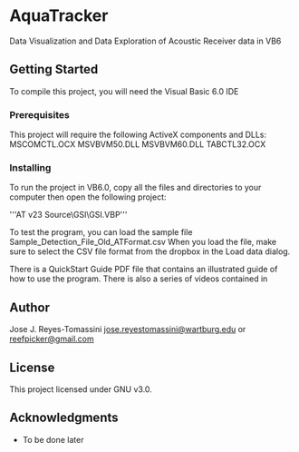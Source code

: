 # AquaTracker
Data Visualization and Data Exploration of Acoustic Receiver data in VB6

## Getting Started

To compile this project, you will need the Visual Basic 6.0 IDE

### Prerequisites

This project will require the following ActiveX components and DLLs:
MSCOMCTL.OCX
MSVBVM50.DLL
MSVBVM60.DLL
TABCTL32.OCX

### Installing

To run the project in VB6.0, copy all the files and directories to your computer then open the following project:

'''AT v23 Source\GSI\GSI.VBP'''

To test the program, you can load the sample file Sample_Detection_File_Old_ATFormat.csv
When you load the file, make sure to select the CSV file format from the dropbox in the Load data dialog.

There is a QuickStart Guide PDF file that contains an illustrated guide of how to use the program. There is also a series of videos contained
in 

## Author

Jose J. Reyes-Tomassini
jose.reyestomassini@wartburg.edu 
or
reefpicker@gmail.com

## License

This project licensed under GNU v3.0.

## Acknowledgments

* To be done later

